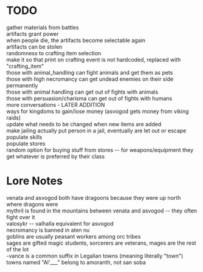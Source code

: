 # TODO
gather materials from battles <br />
artifacts grant power <br />
when people die, the artifacts become selectable again <br />
artifacts can be stolen <br />
randomness to crafting item selection <br />
make it so that print on crafting event is not hardcoded, replaced with "crafting_item" <br />
those with animal_handling can fight animals and get them as pets <br />
those with high necromancy can get undead enemies on their side permanently <br />
those with animal handling can get out of fights with animals<br />
those with persuasion/charisma can get out of fights with humans<br />
more conversations - LATER ADDITION<br />
ways for kingdoms to gain/lose money (asvogod gets money from viking raids) <br />
update what needs to be changed when new items are added<br />
make jailing actually put person in a jail, eventually are let out or escape <br />
populate skills <br />
populate stores <br />
random option for buying stuff from stores -- for weapons/equipment they get whatever is preferred by their class  <br />


# Lore Notes
venata and asvogod both have dragoons because they were up north where dragons were<br />
mythril is found in the mountains between venata and asvogod -- they often fight over it<br />
valosykr -- valhalla equivalent for asvogod<br />
necromancy is banned in aten nu<br />
goblins are usually peasant workers among orc tribes<br />
sages are gifted magic students, sorcerers are veterans, mages are the rest of the lot<br />
-vance is a common suffix in Legalian towns (meaning literally "town")<br />
towns named "Al'___" belong to amoranth, not san soba <br />